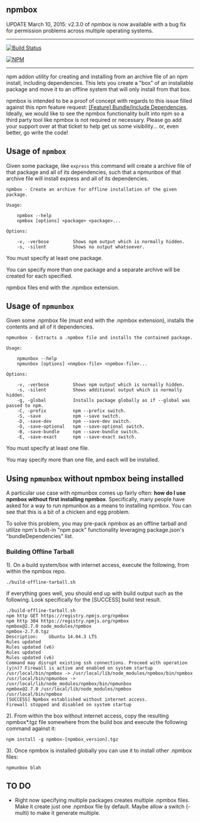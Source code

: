 npmbox
-------

UPDATE March 10, 2015: v2.3.0 of npmbox is now available with a bug fix for permission problems across multiple operating systems.

-------

[![Build Status](https://travis-ci.org/arei/npmbox.svg)](https://travis-ci.org/arei/npmbox)

[![NPM](https://nodei.co/npm/npmbox.png)](https://nodei.co/npm/npmbox/)

-------

npm addon utility for creating and installing from an archive file of an npm install, including dependencies.  This lets you create a "box" of an installable package and move it to an offline system that will only install from that box.

npmbox is intended to be a proof of concept with regards to this issue filled against this npm feature request: [[Feature] Bundle/Include Dependencies](https://github.com/isaacs/npm/issues/4210).  Ideally, we would like to see the npmbox functionality built into npm so a third party tool like npmbox is not required or necessary. Please go add your support over at that ticket to help get us some visibility... or, even better, go write the code!

## Usage of `npmbox`

Given some package, like `express` this command will create a archive file of that package and all of its dependencies, such that a npmunbox of that archive file will install express and all of its dependencies.

	npmbox - Create an archive for offline installation of the given package.

	Usage:

  		npmbox --help
  		npmbox [options] <package> <package>...

	Options:

		-v, -verbose         Shows npm output which is normally hidden.
		-s, -silent          Shows no output whatsoever.

You must specify at least one package.

You can specify more than one package and a separate archive will be created for each specified.

npmbox files end with the .npmbox extension.

## Usage of `npmunbox`

Given some .npmbox file (must end with the .npmbox extension), installs the contents and all of it dependencies.

	npmunbox - Extracts a .npmbox file and installs the contained package.

	Usage:

		npmunbox --help
		npmunbox [options] <nmpbox-file> <npmbox-file>...

	Options:

		-v, -verbose         Shows npm output which is normally hidden.
		-s, -silent          Shows additional output which is normally hidden.
		-g, -global          Installs package globally as if --global was passed to npm.
		-C, -prefix          npm --prefix switch.
		-S, -save            npm --save switch.
		-D, -save-dev        npm --save-dev switch.
		-O, -save-optional   npm --save-optional switch.
		-B, -save-bundle     npm --save-bundle switch.
		-E, -save-exact      npm --save-exact switch.


You must specify at least one file.

You may specify more than one file, and each will be installed.

## Using `npmunbox` without npmbox being installed

A particular use case with npmunbox comes up fairly often: **how do I use npmbox without first installing npmbox**.  Specifically, many people have asked for a way to run npmunbox as a means to installing npmbox.  You can see that this is a bit of a chicken and egg problem.

To solve this problem, you may pre-pack npmbox as an offline tarball and utilize npm's built-in "npm pack" functionality leveraging package.json's "bundleDependencies" list.

### Building Offline Tarball

1). On a build system/box with internet access, execute the following, from within the npmbox repo.

    ./build-offline-tarball.sh

If everything goes well, you should end up with build output such as the following. Look specifically for the [SUCCESS] build test result.

    ./build-offline-tarball.sh 
    npm http GET https://registry.npmjs.org/npmbox
    npm http 304 https://registry.npmjs.org/npmbox
    npmbox@2.7.0 node_modules/npmbox
    npmbox-2.7.0.tgz
    Description:	Ubuntu 14.04.3 LTS
    Rules updated
    Rules updated (v6)
    Rules updated
    Rules updated (v6)
    Command may disrupt existing ssh connections. Proceed with operation (y|n)? Firewall is active and enabled on system startup
    /usr/local/bin/npmbox -> /usr/local/lib/node_modules/npmbox/bin/npmbox
    /usr/local/bin/npmunbox -> /usr/local/lib/node_modules/npmbox/bin/npmunbox
    npmbox@2.7.0 /usr/local/lib/node_modules/npmbox
    /usr/local/bin/npmbox
    [SUCCESS] Npmbox established without internet access.
    Firewall stopped and disabled on system startup

2). From within the box without internet access, copy the resulting npmbox*.tgz file somewhere from the build box and execute the following command against it:

    npm install -g npmbox-[npmbox_version].tgz

3). Once npmbox is installed globally you can use it to install other .npmbox files:

	npmunbox blah

## TO DO

- Right now specifying multiple packages creates multiple .npmbox files.  Make it create just one .npmbox file by default.  Maybe allow a switch (-multi) to make it generate multiple.
